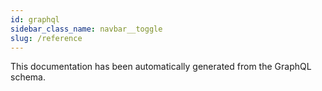 ```yaml
---
id: graphql
sidebar_class_name: navbar__toggle
slug: /reference
---
```


This documentation has been automatically generated from the GraphQL schema.
